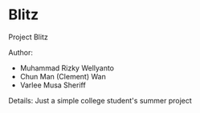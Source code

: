 Blitz
=====
Project Blitz

Author:
- Muhammad Rizky Wellyanto
- Chun Man (Clement) Wan
- Varlee Musa Sheriff

Details:
Just a simple college student's summer project